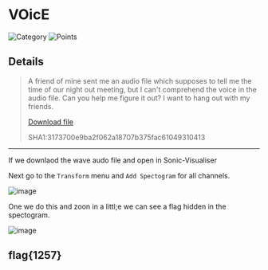 # VOicE
![Category](http://img.shields.io/badge/Category-Steganography-orange?style=for-the-badge) ![Points](http://img.shields.io/badge/Points-50-brightgreen?style=for-the-badge)

## Details

>A friend of mine sent me an audio file which supposes to tell me the time of our night out meeting, but I can't comprehend the voice in the audio file. Can you help me figure it out? I want to hang out with my friends.
> 
> [Download file](https://tinyurl.com/2sa56kbk)
> 
> SHA1:3173700e9ba2f062a18707b375fac61049310413
---

If we downlaod the wave audo file and open in Sonic-Visualiser

Next go to the `Transform` menu and `Add Spectogram` for all channels.

![image](https://user-images.githubusercontent.com/73170900/137826761-195775d0-00b2-4d0c-bfd5-010bcb7b377b.png)

One we do this and zoon in a littl;e we can see a flag hidden in the spectogram.

![image](https://user-images.githubusercontent.com/73170900/137826675-be9855ec-3c1d-4acd-9cbf-e26e3b403dec.png)

## flag{1257}
